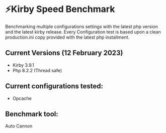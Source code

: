 # ⚡️Kirby Speed Benchmark

Benchmarking multiple configurations settings with the latest php version and the latest kirby release. Every Configuration test is based upon a clean production.ini copy provided with the latest php installment.

## Current Versions (12 February 2023)

- Kirby 3.9.1
- Php 8.2.2 (Thread safe)

## Current configurations tested:

- Opcache

## Benchmark tool:

Auto Cannon
